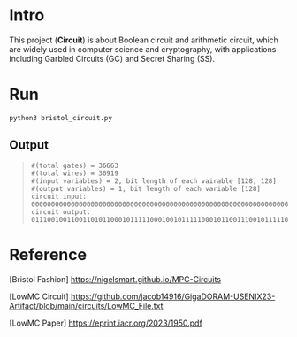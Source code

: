 # Intro
This project (**Circuit**) is about Boolean circuit and arithmetic circuit, which are widely used in computer science and cryptography, with applications including Garbled Circuits (GC) and Secret Sharing (SS).

# Run
```shell
python3 bristol_circuit.py
```
## Output
>```
> #(total gates) = 36663
> #(total wires) = 36919
> #(input variables) = 2, bit length of each vairable [128, 128]
> #(output variables) = 1, bit length of each variable [128]
> circuit input: 0000000000000000000000000000000000000000000000000000000000000000000000000000000000000000000000000000000000000000000000000000000011111111111111111111111111111111111111111111111111111111111111111111111111111111111111111111111111111111111111111111111111111111
> circuit output: 01110010011001101011000101111100010010111110001011001110010111110101000001011010101000010101011110010011001100011101101011111100
>```
# Reference

[Bristol Fashion] https://nigelsmart.github.io/MPC-Circuits

[LowMC Circuit] https://github.com/jacob14916/GigaDORAM-USENIX23-Artifact/blob/main/circuits/LowMC_File.txt

[LowMC Paper] https://eprint.iacr.org/2023/1950.pdf
